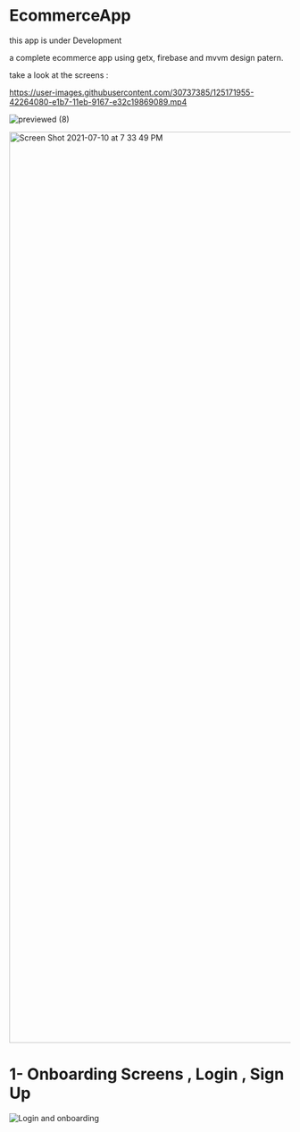 




# EcommerceApp

this app is under Development

a complete ecommerce app using getx, firebase and mvvm design patern.

take a look at the screens :

https://user-images.githubusercontent.com/30737385/125171955-42264080-e1b7-11eb-9167-e32c19869089.mp4

![previewed (8)](https://user-images.githubusercontent.com/30737385/125172009-7bf74700-e1b7-11eb-99c3-29d95af8a898.png)


<img width="1629" alt="Screen Shot 2021-07-10 at 7 33 49 PM" src="https://user-images.githubusercontent.com/30737385/125172127-1192d680-e1b8-11eb-9b19-6b9b60b7f279.png">

# 1- Onboarding Screens , Login , Sign Up

![Login and onboarding](https://user-images.githubusercontent.com/30737385/127243836-9118c82a-3658-40e1-8fc5-bc5941e58179.png)


